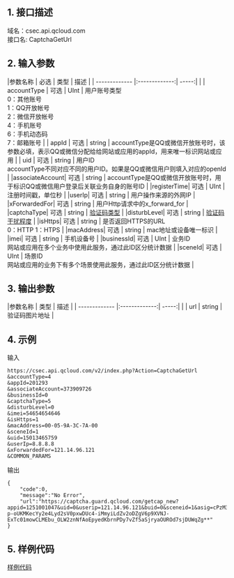 ## 1. 接口描述
域名：csec.api.qcloud.com  
接口名: CaptchaGetUrl  

## 2. 输入参数
|参数名称         | 必选           | 类型  | 描述 |
| ------------- |:-------------:| -----:|           |
| accountType      | 可选 | UInt | 用户账号类型<br>0：其他账号<br>1：QQ开放帐号<br>2：微信开放帐号<br>4：手机账号<br>6：手机动态码<br>7：邮箱账号          |
| appId      | 可选 | string | accountType是QQ或微信开放账号时，该参数必填，表示QQ或微信分配给给网站或应用的appId，用来唯一标识网站或应用 |
| uid      | 可选      |   string | 用户ID<br>accountType不同对应不同的用户ID。如果是QQ或微信用户则填入对应的openId          |
|associateAccount| 可选 | string   | accountType是QQ或微信开放账号时，用于标识QQ或微信用户登录后关联业务自身的账号ID          |
|registerTime| 可选      |  UInt   | 注册时间戳，单位秒          |
|userIp| 可选      |  string   | 用户操作来源的外网IP          |
|xForwardedFor| 可选      |  string   | 用户Http请求中的x_forward_for          |
|captchaType| 可选      |  string   | [验证码类型](http://www.qcloud.com/doc/api/254/%E9%AA%8C%E8%AF%81%E7%A0%81%E7%B1%BB%E5%9E%8B%E8%AF%B4%E6%98%8E)          |
|disturbLevel| 可选      |  string   | [验证码干扰程度](http://www.qcloud.com/doc/api/254/%E9%AA%8C%E8%AF%81%E7%A0%81%E7%B1%BB%E5%9E%8B%E8%AF%B4%E6%98%8E)          |
|isHttps| 可选      |  string   | 是否返回HTTPS的URL<br>0：HTTP 1：HTPS |
|macAddress| 可选      |  string   | mac地址或设备唯一标识          |
|imei| 可选      |  string   | 手机设备号          |
|businessId| 可选      |  UInt   |   业务ID<br>网站或应用在多个业务中使用此服务，通过此ID区分统计数据        |
|sceneId| 可选      |  UInt   |   场景ID<br>网站或应用的业务下有多个场景使用此服务，通过此ID区分统计数据        |


## 3. 输出参数
|参数名称         |  类型  | 描述 |
| ------------- |:-------------:| -----:|           |
| url      | string | 验证码图片地址          |

## 4. 示例
输入

```
https://csec.api.qcloud.com/v2/index.php?Action=CaptchaGetUrl
&accountType=4
&appId=201293
&associateAccount=373909726
&businessId=0
&captchaType=5
&disturbLevel=0
&imei=54654654646
&isHttps=1
&macAddress=00-05-9A-3C-7A-00
&sceneId=1
&uid=15013465759
&userIp=8.8.8.8
&xForwardedFor=121.14.96.121
&COMMON_PARAMS
```

输出

```
{
    "code":0,
    "message":"No Error",
    "url":"https://captcha.guard.qcloud.com/getcap_new?appid=1251001047&uid=0&userip=121.14.96.121&buid=0&sceneid=1&asig=cPzM3rJU7lwyx0zfgncVB7heUkCnh7fQPm-p-oUKMKecYy2e4Lyd2sV0pxwDUc4-iMmyiLdZv2oDZgV6p9XVNJ-ExTc01mowCLMEbu_OLW2znNfAoEpyedKbrnPDy7vZf5aSjryaOUROd7sjDUWqZg**"
}
```

## 5. 样例代码
[样例代码](https://console.qcloud.com/tianyu/guide/service/Captcha)
